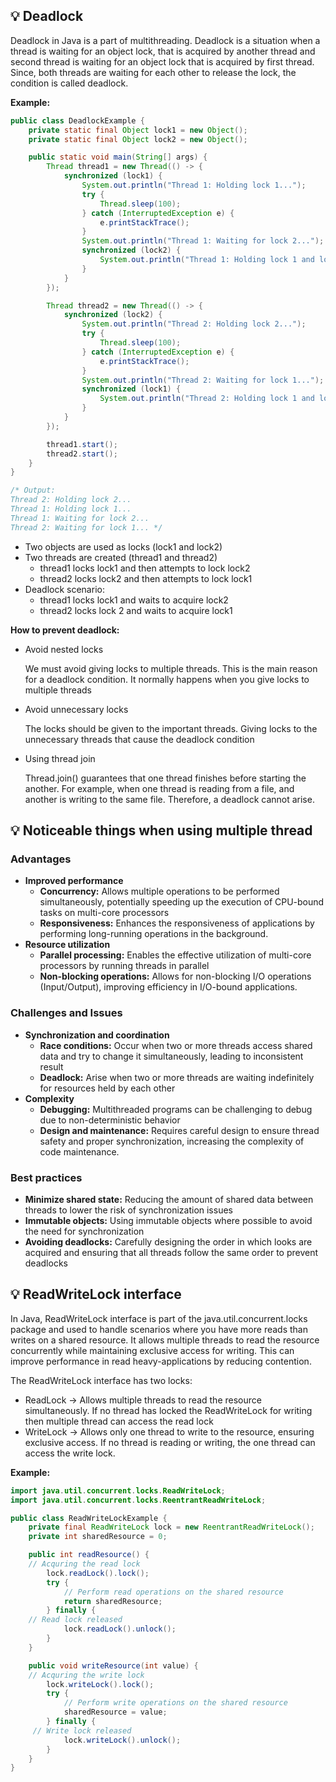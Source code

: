 ## 💡 Deadlock

Deadlock in Java is a part of multithreading. Deadlock is a situation when a thread is waiting for an object lock, that is acquired by another thread and second thread is waiting for an object lock that is acquired by first thread. Since, both threads are waiting for each other to release the lock, the condition is called deadlock.

**Example:**

```java
public class DeadlockExample {
    private static final Object lock1 = new Object();
    private static final Object lock2 = new Object();

    public static void main(String[] args) {
        Thread thread1 = new Thread(() -> {
            synchronized (lock1) {
                System.out.println("Thread 1: Holding lock 1...");
                try {
                    Thread.sleep(100); 
                } catch (InterruptedException e) {
                    e.printStackTrace();
                }
                System.out.println("Thread 1: Waiting for lock 2...");
                synchronized (lock2) {
                    System.out.println("Thread 1: Holding lock 1 and lock 2...");
                }
            }
        });

        Thread thread2 = new Thread(() -> {
            synchronized (lock2) {
                System.out.println("Thread 2: Holding lock 2...");
                try {
                    Thread.sleep(100); 
                } catch (InterruptedException e) {
                    e.printStackTrace();
                }
                System.out.println("Thread 2: Waiting for lock 1...");
                synchronized (lock1) {
                    System.out.println("Thread 2: Holding lock 1 and lock 2...");
                }
            }
        });

        thread1.start();
        thread2.start();
    }
}

/* Output:
Thread 2: Holding lock 2...
Thread 1: Holding lock 1...
Thread 1: Waiting for lock 2...
Thread 2: Waiting for lock 1... */
```

- Two objects are used as locks (lock1 and lock2)
- Two threads are created (thread1 and thread2)
    - thread1 locks lock1 and then attempts to lock lock2
    - thread2 locks lock2 and then attempts to lock lock1
- Deadlock scenario:
    - thread1 locks lock1 and waits to acquire lock2
    - thread2 locks lock 2 and waits to acquire lock1

**How to prevent deadlock:**

- Avoid nested locks
    
    We must avoid giving locks to multiple threads. This is the main reason for a deadlock condition. It normally happens when you give locks to multiple threads
    
- Avoid unnecessary locks
    
    The locks should be given to the important threads. Giving locks to the unnecessary threads that cause the deadlock condition
    
- Using thread join
    
    Thread.join() guarantees that one thread finishes before starting the another. For example, when one thread is reading from a file, and another is writing to the same file. Therefore, a deadlock cannot arise.
    

## 💡 Noticeable things when using multiple thread

### Advantages

- **Improved performance**
    - **Concurrency:** Allows multiple operations to be performed simultaneously, potentially speeding up the execution of CPU-bound tasks on multi-core processors
    - **Responsiveness:** Enhances the responsiveness of applications by performing long-running operations in the background.
- **Resource utilization**
    - **Parallel processing:** Enables the effective utilization of multi-core processors by running threads in parallel
    - **Non-blocking operations:** Allows for non-blocking I/O operations (Input/Output), improving efficiency in I/O-bound applications.

### Challenges and Issues

- **Synchronization and coordination**
    - **Race conditions:** Occur when two or more threads access shared data and try to change it simultaneously, leading to inconsistent result
    - **Deadlock:** Arise when two or more threads are waiting indefinitely for resources held by each other
- **Complexity**
    - **Debugging:** Multithreaded programs can be challenging to debug due to non-deterministic behavior
    - **Design and maintenance:** Requires careful design to ensure thread safety and proper synchronization, increasing the complexity of code maintenance.

### Best practices

- **Minimize shared state:** Reducing the amount of shared data between threads to lower the risk of synchronization issues
- **Immutable objects:** Using immutable objects where possible to avoid the need for synchronization
- **Avoiding deadlocks:** Carefully designing the order in which looks are acquired and ensuring that all threads follow the same order to prevent deadlocks

## 💡 ReadWriteLock interface

In Java, ReadWriteLock interface is part of the java.util.concurrent.locks package and used to handle scenarios where you have more reads than writes on a shared resource. It allows multiple threads to read the resource concurrently while maintaining exclusive access for writing. This can improve performance in read heavy-applications by reducing contention.

The ReadWriteLock interface has two locks:

- ReadLock → Allows multiple threads to read the resource simultaneously. If no thread has locked the ReadWriteLock for writing then multiple thread can access the read lock
- WriteLock → Allows only one thread to write to the resource, ensuring exclusive access. If no thread is reading or writing, the one thread can access the write lock.

**Example:**

```java
import java.util.concurrent.locks.ReadWriteLock;
import java.util.concurrent.locks.ReentrantReadWriteLock;

public class ReadWriteLockExample {
    private final ReadWriteLock lock = new ReentrantReadWriteLock();
    private int sharedResource = 0;

    public int readResource() {
    // Acquring the read lock
        lock.readLock().lock();
        try {
            // Perform read operations on the shared resource
            return sharedResource;
        } finally {
    // Read lock released 
            lock.readLock().unlock();
        }
    }

    public void writeResource(int value) {
    // Acquring the write lock
        lock.writeLock().lock();
        try {
            // Perform write operations on the shared resource
            sharedResource = value;
        } finally {
     // Write lock released
            lock.writeLock().unlock();
        }
    }
}
```